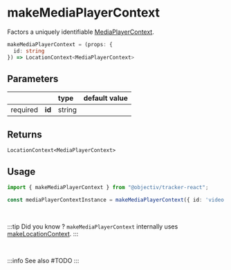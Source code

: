 # makeMediaPlayerContext

Factors a uniquely identifiable [MediaPlayerContext](/taxonomy/reference/location-contexts/MediaPlayerContext.md).

```typescript
makeMediaPlayerContext = (props: { 
  id: string
}) => LocationContext<MediaPlayerContext>
```  

## Parameters
|          |        | type    | default value |
|:--------:|:-------|:--------|:--------------|
| required | **id** | string  |               |

## Returns
`LocationContext<MediaPlayerContext>`

## Usage

```ts
import { makeMediaPlayerContext } from "@objectiv/tracker-react";
```

```ts
const mediaPlayerContextInstance = makeMediaPlayerContext({ id: 'video' });
```

<br/>

:::tip Did you know ?
`makeMediaPlayerContext` internally uses [makeLocationContext](/tracking/react/api-reference/common/factories/makeLocationContext.md).
:::

<br />

:::info See also
#TODO
:::
